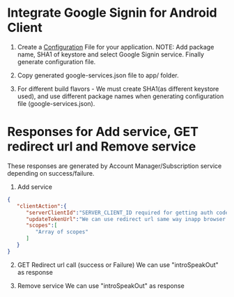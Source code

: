 Integrate Google Signin for Android Client
==========================================

1) Create a [Configuration](https://developers.google.com/mobile/add?platform=android&cntapi=signin&cnturl=https:%2F%2Fdevelopers.google.com%2Fidentity%2Fsign-in%2Fandroid%2Fsign-in%3Fconfigured%3Dtrue&cntlbl=Continue%20Adding%20Sign-In) File for your application.
NOTE: Add package name, SHA1 of keystore and select Google Signin service. Finally generate configuration file.

2) Copy generated google-services.json file to app/ folder.

3) For different build flavors - We must create SHA1(as different keystore used), and use different package names when generating configuration file (google-services.json).


Responses for Add service, GET redirect url and Remove service
==============================================================

These responses are generated by Account Manager/Subscription service depending on success/failure.

1) Add service
```json
{  
   "clientAction":{  
      "serverClientId":"SERVER_CLIENT_ID required for getting auth code",
      "updateTokenUrl":"We can use redirect url same way inapp browser GET call",
      "scopes":[  
         "Array of scopes"
      ]
   }
}
```

2) GET Redirect url call (success or Failure)
We can use "introSpeakOut" as response

3) Remove service
We can use "introSpeakOut" as response
